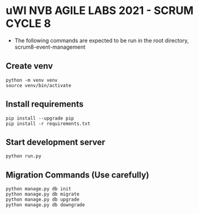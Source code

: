 # uWI NVB AGILE LABS 2021 - SCRUM CYCLE 8 

 - The following commands are expected to be run in the root directory, scrum8-event-management

## Create venv
```
python -m venv venv
source venv/bin/activate
```
## Install requirements
```
pip install --upgrade pip
pip install -r requirements.txt
```

## Start development server
```
python run.py
```

## Migration Commands (Use carefully)
```
python manage.py db init
python manage.py db migrate
python manage.py db upgrade
python manage.py db downgrade
```
